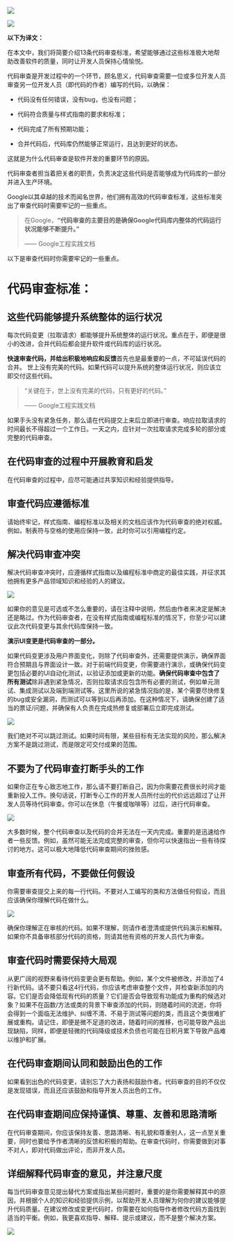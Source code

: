 ![](https://upload-images.jianshu.io/upload_images/6943526-118210a6c36c42b4?imageMogr2/auto-orient/strip%7CimageView2/2/w/1240)

![](https://upload-images.jianshu.io/upload_images/6943526-423a446a5c7b2fd3.gif?imageMogr2/auto-orient/strip)

**以下为译文：**

在本文中，我们将简要介绍13条代码审查标准，希望能够通过这些标准极大地帮助改善软件的质量，同时让开发人员保持心情愉悦。

代码审查是开发过程中的一个环节，顾名思义，代码审查需要一位或多位开发人员审查另一位开发人员（即代码的作者）编写的代码，以确保：

*   代码没有任何错误，没有bug，也没有问题；

*   代码符合质量与样式指南的要求和标准；

*   代码完成了所有预期功能；

*   合并代码后，代码库仍然能够正常运行，且达到更好的状态。

这就是为什么代码审查是软件开发的重要环节的原因。

代码审查者担当着把关者的职责，负责决定这些代码是否能够成为代码库的一部分并进入生产环境。

Google以其卓越的技术而闻名世界，他们拥有高效的代码审查标准，这些标准突出了审查代码时需要牢记的一些重点。

> 在Google，**“代码审查的主要目的是确保Google代码库内整体的代码运行状况能够不断提升。”**
> 
> —— Google工程实践文档

以下是审查代码时你需要牢记的一些重点。

# **代码审查标准：**

## **这些代码能够提升系统整体的运行状况**

每次代码变更（拉取请求）都能够提升系统整体的运行状况。重点在于，即便是很小的改进，合并代码后都会提升软件或代码库的运行状况。

**快速审查代码，并给出积极地响应和反馈**首先也是最重要的一点，不可延误代码的合并。
世上没有完美的代码。如果代码可以提升系统的整体运行状况，则应该立即交付这些代码。

> “关键在于，世上没有完美的代码，只有更好的代码。” 
> 
> —— Google工程实践文档

如果手头没有紧急任务，那么请在代码提交上来后立即进行审查。响应拉取请求的时间最长不得超过一个工作日。一天之内，应针对一次拉取请求完成多轮的部分或完整的代码审查。

## **在代码审查的过程中开展教育和启发**

在代码审查的过程中，应尽可能通过共享知识和经验提供指导。

## **审查代码应遵循标准**

请始终牢记，样式指南、编程标准以及相关的文档应该作为代码审查的绝对权威。例如，制表符与空格的使用应保持一致，此时你可以引用编程约定。

## **解决代码审查冲突**

解决代码审查冲突时，应遵循样式指南以及编程标准中商定的最佳实践，并征求其他拥有更多产品领域知识和经验的人的建议。

![](https://upload-images.jianshu.io/upload_images/6943526-24888bc38848a237?imageMogr2/auto-orient/strip%7CimageView2/2/w/1240)

如果你的意见是可选或不怎么重要的，请在注释中说明，然后由作者来决定是解决还是略过。作为代码审查者，在没有样式指南或编程标准的情况下，你至少可以建议此次代码变更与其余代码库保持一致。

**演示UI变更是代码审查的一部分。**

如果代码变更涉及用户界面变化，则除了代码审查外，还需要提供演示，确保界面符合预期且与界面设计一致。对于前端代码变更，你需要进行演示，或确保代码变更包括必要的UI自动化测试，以验证添加或更新的功能。**确保代码审查中包含了所有测试**除非遇到紧急情况，否则拉取请求应包含所有必要的测试，例如单元测试、集成测试以及端到端测试等。这里所说的紧急情况指的是，某个需要尽快修复的bug或安全漏洞，而测试可以等到以后再添加。在这种情况下，请确保创建了适当的票证/问题，并确保有人负责在完成热修复或部署后立即完成测试。

![](https://upload-images.jianshu.io/upload_images/6943526-40507608430d5690?imageMogr2/auto-orient/strip%7CimageView2/2/w/1240)

我们绝对不可以跳过测试。如果时间有限，某些目标有无法实现的风险，那么解决方案不是跳过测试，而是限定可交付成果的范围。

## **不要为了代码审查打断手头的工作**

如果你正在专心致志地工作，那么请不要打断自己，因为你需要花费很长时间才能重新投入工作。换句话说，打断专心工作的开发人员所付出的代价远远超过了让开发人员等待代码审查。你可以在休息（午餐或咖啡等）过后，进行代码审查。

![](https://upload-images.jianshu.io/upload_images/6943526-7ba4cd472d40df85?imageMogr2/auto-orient/strip%7CimageView2/2/w/1240)

大多数时候，整个代码审查以及代码的合并无法在一天内完成。重要的是迅速给作者一些反馈。例如，虽然可能无法完成完整的审查，但你可以快速指出一些有待探讨的地方。这可以极大地降低代码审查期间的挫败感。

## **审查所有代码，不要做任何假设**

你需要审查提交上来的每一行代码。不要对人工编写的类和方法做任何假设，而且应该确保你理解代码在做什么。

![](https://upload-images.jianshu.io/upload_images/6943526-00f42a197dc58712?imageMogr2/auto-orient/strip%7CimageView2/2/w/1240)

确保你理解正在审核的代码。如果不理解，则请作者澄清或提供代码演示和解释。如果你不具备审核部分代码的资格，则请其他有资格的开发人员代为审查。

## **审查代码时需要保持大局观**

从更广阔的视野来看待代码变更会更有帮助。例如，某个文件被修改，并添加了4行新代码。请不要只看这4行代码，你应该考虑审查整个文件，并检查新添加的内容。它们是否会降低现有代码的质量？它们是否会导致现有功能成为重构的候选对象？如果不在函数/方法或类的背景下审查添加的代码，则随着时间的流逝，你将会得到一个面临无法维护、纠缠不清、不易于测试等问题的类，而且这个类很难扩展或重构。请记住，即便是微不足道的改进，随着时间的推移，也可能导致产品出现缺陷，同样，即便是轻微的代码降级或技术负债也可能在日积月累下导致产品难以维护和扩展。

## **在代码审查期间认同和鼓励出色的工作**

如果看到出色的代码变更，请别忘了大力表扬和鼓励作者。代码审查的目的不仅仅是发现错误，而且还应该鼓励和指导开发人员出色的工作。

## **在代码审查期间应保持谨慎、尊重、友善和思路清晰**

在代码审查期间，你应该保持友善、思路清晰、有礼貌和尊重别人，这一点至关重要，同时也要给予作者清晰的反馈和积极的帮助。在审查代码时，你需要做到对事不对人，即对代码做出评论，而非开发人员。

## **详细解释代码审查的意见，并注意尺度**

每当代码审查意见提出替代方案或指出某些问题时，重要的是你需要解释其中的原因，并根据个人的知识和经验提供示例，以帮助开发人员理解为何你的建议能够提升代码质量。在建议修改或变更代码时，你需要在如何指导作者修改代码方面找到适当的平衡。例如，我更喜欢指导、解释、提示或建议，而不是整个解决方案。

![](https://upload-images.jianshu.io/upload_images/6943526-ba62ba5520637b5f.gif?imageMogr2/auto-orient/strip)

